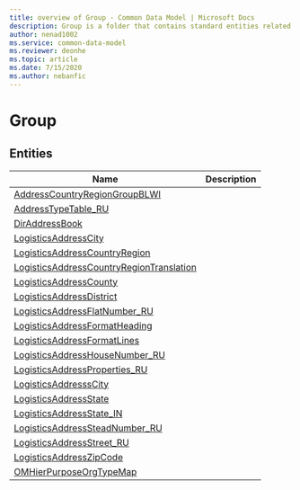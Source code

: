 ```yaml
---
title: overview of Group - Common Data Model | Microsoft Docs
description: Group is a folder that contains standard entities related to the Common Data Model.
author: nenad1002
ms.service: common-data-model
ms.reviewer: deonhe
ms.topic: article
ms.date: 7/15/2020
ms.author: nebanfic
---
```


# Group


## Entities

|Name|Description|
|---|---|
|[AddressCountryRegionGroupBLWI](AddressCountryRegionGroupBLWI.md)||
|[AddressTypeTable_RU](AddressTypeTable_RU.md)||
|[DirAddressBook](DirAddressBook.md)||
|[LogisticsAddressCity](LogisticsAddressCity.md)||
|[LogisticsAddressCountryRegion](LogisticsAddressCountryRegion.md)||
|[LogisticsAddressCountryRegionTranslation](LogisticsAddressCountryRegionTranslation.md)||
|[LogisticsAddressCounty](LogisticsAddressCounty.md)||
|[LogisticsAddressDistrict](LogisticsAddressDistrict.md)||
|[LogisticsAddressFlatNumber_RU](LogisticsAddressFlatNumber_RU.md)||
|[LogisticsAddressFormatHeading](LogisticsAddressFormatHeading.md)||
|[LogisticsAddressFormatLines](LogisticsAddressFormatLines.md)||
|[LogisticsAddressHouseNumber_RU](LogisticsAddressHouseNumber_RU.md)||
|[LogisticsAddressProperties_RU](LogisticsAddressProperties_RU.md)||
|[LogisticsAddresssCity](LogisticsAddresssCity.md)||
|[LogisticsAddressState](LogisticsAddressState.md)||
|[LogisticsAddressState_IN](LogisticsAddressState_IN.md)||
|[LogisticsAddressSteadNumber_RU](LogisticsAddressSteadNumber_RU.md)||
|[LogisticsAddressStreet_RU](LogisticsAddressStreet_RU.md)||
|[LogisticsAddressZipCode](LogisticsAddressZipCode.md)||
|[OMHierPurposeOrgTypeMap](OMHierPurposeOrgTypeMap.md)||
